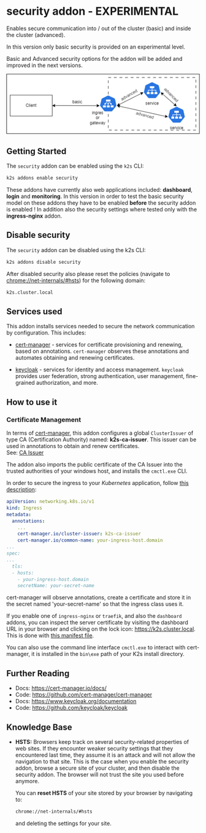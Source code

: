 <!--
SPDX-FileCopyrightText: © 2024 Siemens Healthineers AG

SPDX-License-Identifier: MIT
-->

# security addon - EXPERIMENTAL

Enables secure communication into / out of the cluster (basic) and inside the cluster (advanced).

In this version only basic security is provided on an experimental level.

Basic and Advanced security options for the addon will be added and improved in the next versions.

![Upstream - downstream](doc/downstream-upstream.drawio.png)

## Getting Started

The `security` addon can be enabled using the `k2s` CLI:

```cmd
k2s addons enable security
```

These addons have currently also web applications included: **dashboard**, **login** and **monitoring**.
In this version in order to test the basic security model on these addons they have to be enabled **before** the security addon is enabled !
In addition also the security settings where tested only with the **ingress-nginx** addon.

## Disable security

The `security` addon can be disabled using the k2s CLI:

```cmd
k2s addons disable security
```

After disabled security also please reset the policies (navigate to [chrome://net-internals/#hsts](chrome://net-internals/#hsts)) for the following domain:

```cmd
k2s.cluster.local
```

## Services used

This addon installs services needed to secure the network communication by configuration. This includes:

- [cert-manager](https://cert-manager.io/) - services for certificate provisioning and renewing, based on annotations. `cert-manager` observes these annotations and automates obtaining and renewing certificates.

- [keycloak](https://www.keycloak.org/) - services for identity and access management. `keycloak` provides user federation, strong authentication, user management, fine-grained authorization, and more.

## How to use it

### Certificate Management

In terms of [cert-manager](https://cert-manager.io/docs/), this addon configures a global `ClusterIssuer` of type CA (Certification Authority) named: **k2s-ca-issuer**. This issuer can be used in annotations to obtain and renew certificates.  
See: [CA Issuer](https://cert-manager.io/docs/configuration/ca/)

The addon also imports the public certificate of the CA Issuer into the trusted authorities of your windows host, and installs the `cmctl.exe` CLI.

In order to secure the ingress to your *Kubernetes* application, follow [this description](https://cert-manager.io/docs/usage/ingress/#how-it-works):

```yaml
apiVersion: networking.k8s.io/v1
kind: Ingress
metadata:
  annotations:
    ...
    cert-manager.io/cluster-issuer: k2s-ca-issuer
    cert-manager.io/common-name: your-ingress-host.domain
...
spec:
...
  tls:
  - hosts:
    - your-ingress-host.domain
    secretName: your-secret-name
```

cert-manager will observe annotations, create a certificate and store it in the secret named 'your-secret-name' so that the ingress class uses it.

If you enable one of `ingress-nginx` or `traefik`, and also the `dashboard` addons, you can inspect the
server certificate by visiting the dashboard URL in your browser and clicking on the lock icon: <https://k2s.cluster.local>. This is done with [this manifest file](../dashboard/manifests/dashboard-nginx-ingress.yaml).

You can also use the command line interface `cmctl.exe` to interact with cert-manager, it is installed in the `bin\exe` path of your K2s install directory.

## Further Reading

- Docs: <https://cert-manager.io/docs/>
- Code: <https://github.com/cert-manager/cert-manager>
- Docs: <https://www.keycloak.org/documentation>
- Code: <https://github.com/keycloak/keycloak>

## Knowledge Base

- **HSTS:** Browsers keep track on several security-related properties of web sites. If they encounter weaker security settings that they encountered last time, they assume it is an attack and will not allow the navigation to that site. This is the case when you enable the security addon, browse a secure site of your cluster, and then disable the security addon. The browser will not trust the site you used before anymore.

  You can **reset HSTS** of your site stored by your browser by navigating to:

  ```cmd
  chrome://net-internals/#hsts
  ```

  and deleting the settings for your site.
